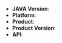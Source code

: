 <!--
Thank you for reporting an issue.

This issue tracker is for bugs and issues found within SDK for JAVA.
If you require more general support please file an issue on our help
repo.


Please fill in as much of the template below as you're able.

JAVA Version: output of `java -v`
Platform: output of `uname -a` (UNIX), or version and 32 or 64-bit (Windows)
Product: Which product is used? For example `Ecs`
Product Version: The version of the product, for example `2014-05-26`
API: The API of the product, for example `ActivateRouterInterface`

If possible, please provide code that demonstrates the problem, keeping it as
simple and free of external dependencies as you are able.
-->

* **JAVA Version**:
* **Platform**:
* **Product**:
* **Product Version**:
* **API**:

<!-- Enter your issue details below this comment. -->
